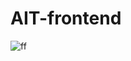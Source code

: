# AIT-frontend

![ff](https://github.com/AIVLE11-AIT/AIT-frontend/assets/87623609/20af3e75-d39a-4cd5-947d-e02d8d1246d6)
